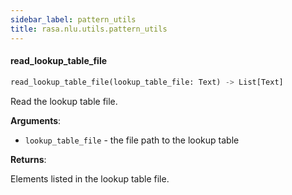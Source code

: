 ```yaml
---
sidebar_label: pattern_utils
title: rasa.nlu.utils.pattern_utils
---
```


#### read\_lookup\_table\_file

```python
read_lookup_table_file(lookup_table_file: Text) -> List[Text]
```

Read the lookup table file.

**Arguments**:

- `lookup_table_file` - the file path to the lookup table
  

**Returns**:

  Elements listed in the lookup table file.

